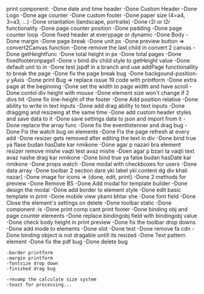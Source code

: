print component:
    -Done date and time header
    -Done Custom Header
    -Done Logo 
    -Done age counter
    -Done custom footer
    -Done paper size (4=a4, 3=a3, ...)
    -Done oriantation (landscape, portraite)
    -Done r2l or l2r functionality
    -Done page counter position
    -Done padding
    -Done page counter loop
    -Done fixed header at everypage or dynamic
    -Done Body
    -Done margin
    -Done page break
    -Done unit px
    -Done preview button => convert2Canvas function
    -Done remove the last child in convert 2 canvas
    -Done getHeightfunc
    -Done total height in px
    -Done total pages
    -Done fixedfooteronpage1
    -Done v bind div child style to getHeight value
    -Done default unit to in
    -Done test jspdf in a branch and use addPage functionallity to break the page 
    -Done fix the page break bug
    -Done backgound-position-y yAxis
    -Done print Bug => replace issue 19 code with printform
    -Done extra page at the beginning
    -Done set the width to page width and have scroll
    -Done contol div height with mouse
    -Done element size won't change if 2 divs hit
    -Done fix line-height of the footer
    -Done Add position relative
    -Done ability to write in text inputs
    -Done add drag ability to text inputs
    -Done dragging and resizeing at the same time
    -Done add custom header styles and save data to it
    -Done save settings data to json and import from it 
    -Done replace the array func
    -Done fix the eventlistenner and drag bug
    -Done Fix the watch bug on elements
    -Done Fix the page refresh at every add
    -Done resizer gets removed after editing the text in div
    -Done bind true ya flase budan hasDate kar nmikone
    -Done agar p nazari bra element resizer remove mishe vaqti test avaz mishe
    -Doen agar p bzari ta vaqti text avaz nashe drag kar nmikone
    -Done bind true ya false budan hasDate kar nmikone
    -Done props watch
    -Done modal with checkboxes for users
    -Done data array
    -Done toolbar 2 section dare yki label yki content dg div khali nazar]
    -Done image for icons => {done, edit, print}
    -Done 2 methods for preview
    -Done Remove BS
    -Done Add modal for template builder
    -Done design the modal
    -Done add border to element style
    -Done edit basic template in print
    -Done mobile view ykami bhtar she
    -Done font field
    -Done Close the element's settings on delete
    -Done toolbar static
    -Done component :is
    -Done print comp cant print footer 
    -Done binding obj and page counter elements
    -Done replace bindingobj field with bindingobj value
    -Done check body height in print preview
    -Done fix the toolbar drop downs
    -Done add mode to elements
    -Done slot
    -Done test
    -Done remove fa cdn
    -Done binding object is not dragable untill its resized
    -Done Text pattern element
    -Done fix the pdf bug
    -Done delete bug

    -border printform
    -margin printform
    -fontsize drop down
    -finished drag bug
    
    -revamp the calculate size system
    -toast for processing...
